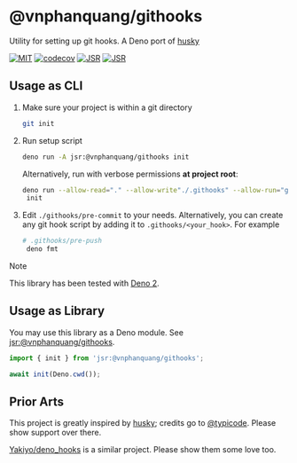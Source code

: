 # @vnphanquang/githooks

Utility for setting up git hooks. A Deno port of [husky]

[![MIT][license.badge]][license] [![codecov][codecov.badge]][codecov] [![JSR][jsr.badge.package]][jsr.package] [![JSR][jsr.badge.score]][jsr.package]

## Usage as CLI

1. Make sure your project is within a git directory

   ```bash
   git init
   ```

2. Run setup script

   ```bash
   deno run -A jsr:@vnphanquang/githooks init
   ```

   Alternatively, run with verbose permissions **at project root**:

   ```bash
   deno run --allow-read="." --allow-write"./.githooks" --allow-run="git" jsr:@vnphanquang/githooks
    init
   ```

3. Edit `./githooks/pre-commit` to your needs. Alternatively, you can create any git hook script by adding
   it to `.githooks/<your_hook>`. For example

   ```bash
   # .githooks/pre-push
    deno fmt
   ```

> [!NOTE]
> This library has been tested with [Deno 2](https://deno.com/blog/v2.0).

## Usage as Library

You may use this library as a Deno module. See [jsr:@vnphanquang/githooks][jsr.package.docs].

```typescript
import { init } from 'jsr:@vnphanquang/githooks';

await init(Deno.cwd());
```

## Prior Arts

This project is greatly inspired by [husky]; credits go to [@typicode](https://github.com/typicode). Please show support over there.

[Yakiyo/deno_hooks](https://github.com/Yakiyo/deno_hooks) is a similar project. Please show them some love too.

[husky]: https://github.com/typicode/husky
[deno]: https://deno.com/
[jsr.badge.package]: https://jsr.io/badges/@vnphanquang/githooks
[jsr.badge.score]: https://jsr.io/badges/@vnphanquang/githooks/score
[jsr.package]: https://jsr.io/@vnphanquang/githooks
[jsr.package.docs]: https://jsr.io/@vnphanquang/githooks/docs
[codecov]: https://codecov.io/github/vnphanquang/githooks
[codecov.badge]: https://codecov.io/github/vnphanquang/githooks/graph/badge.svg?token=dKkYUy4evr
[license.badge]: https://img.shields.io/badge/license-MIT-blue.svg
[license]: https://github.com/vnphanquang/githooks/blob/main/LICENSE
